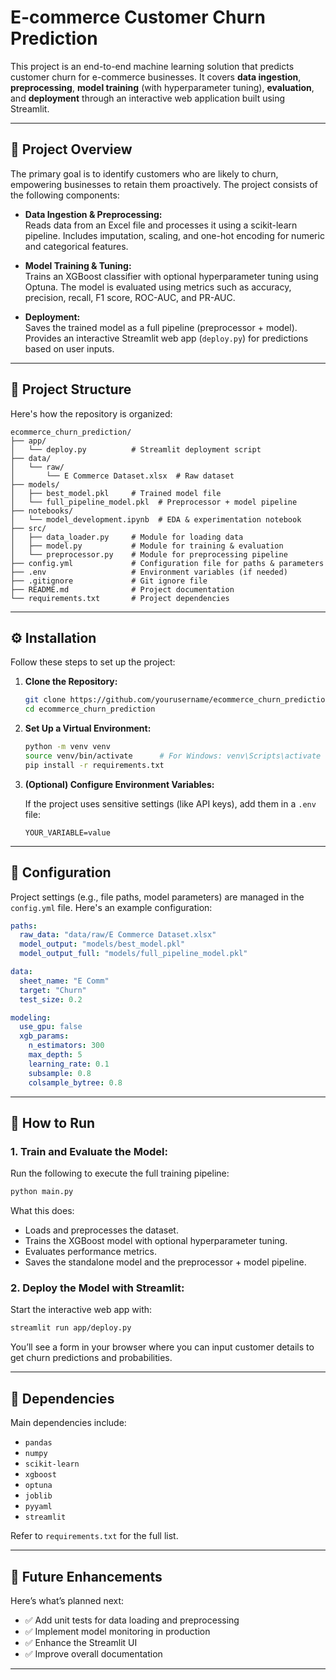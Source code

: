 # E-commerce Customer Churn Prediction

This project is an end-to-end machine learning solution that predicts customer churn for e-commerce businesses. It covers **data ingestion**, **preprocessing**, **model training** (with hyperparameter tuning), **evaluation**, and **deployment** through an interactive web application built using Streamlit.

---

## 🚀 Project Overview

The primary goal is to identify customers who are likely to churn, empowering businesses to retain them proactively. The project consists of the following components:

- **Data Ingestion & Preprocessing:**  
  Reads data from an Excel file and processes it using a scikit-learn pipeline. Includes imputation, scaling, and one-hot encoding for numeric and categorical features.

- **Model Training & Tuning:**  
  Trains an XGBoost classifier with optional hyperparameter tuning using Optuna. The model is evaluated using metrics such as accuracy, precision, recall, F1 score, ROC-AUC, and PR-AUC.

- **Deployment:**  
  Saves the trained model as a full pipeline (preprocessor + model). Provides an interactive Streamlit web app (`deploy.py`) for predictions based on user inputs.

---

## 🧱 Project Structure

Here's how the repository is organized:

```
ecommerce_churn_prediction/
├── app/
│   └── deploy.py          # Streamlit deployment script
├── data/
│   └── raw/
│       └── E Commerce Dataset.xlsx  # Raw dataset
├── models/
│   ├── best_model.pkl     # Trained model file
│   └── full_pipeline_model.pkl  # Preprocessor + model pipeline
├── notebooks/
│   └── model_development.ipynb  # EDA & experimentation notebook
├── src/
│   ├── data_loader.py     # Module for loading data
│   ├── model.py           # Module for training & evaluation
│   └── preprocessor.py    # Module for preprocessing pipeline
├── config.yml             # Configuration file for paths & parameters
├── .env                   # Environment variables (if needed)
├── .gitignore             # Git ignore file
├── README.md              # Project documentation
└── requirements.txt       # Project dependencies
```

---

## ⚙️ Installation

Follow these steps to set up the project:

1. **Clone the Repository:**

   ```bash
   git clone https://github.com/yourusername/ecommerce_churn_prediction.git
   cd ecommerce_churn_prediction
   ```

2. **Set Up a Virtual Environment:**

   ```bash
   python -m venv venv
   source venv/bin/activate      # For Windows: venv\Scripts\activate
   pip install -r requirements.txt
   ```

3. **(Optional) Configure Environment Variables:**

   If the project uses sensitive settings (like API keys), add them in a `.env` file:

   ```
   YOUR_VARIABLE=value
   ```

---

## 🔧 Configuration

Project settings (e.g., file paths, model parameters) are managed in the `config.yml` file. Here's an example configuration:

```yaml
paths:
  raw_data: "data/raw/E Commerce Dataset.xlsx"
  model_output: "models/best_model.pkl"
  model_output_full: "models/full_pipeline_model.pkl"

data:
  sheet_name: "E Comm"
  target: "Churn"
  test_size: 0.2

modeling:
  use_gpu: false
  xgb_params:
    n_estimators: 300
    max_depth: 5
    learning_rate: 0.1
    subsample: 0.8
    colsample_bytree: 0.8
```

---

## 🧪 How to Run

### 1. Train and Evaluate the Model:

Run the following to execute the full training pipeline:

```bash
python main.py
```

What this does:

- Loads and preprocesses the dataset.
- Trains the XGBoost model with optional hyperparameter tuning.
- Evaluates performance metrics.
- Saves the standalone model and the preprocessor + model pipeline.

### 2. Deploy the Model with Streamlit:

Start the interactive web app with:

```bash
streamlit run app/deploy.py
```

You’ll see a form in your browser where you can input customer details to get churn predictions and probabilities.

---

## 🧩 Dependencies

Main dependencies include:

- `pandas`
- `numpy`
- `scikit-learn`
- `xgboost`
- `optuna`
- `joblib`
- `pyyaml`
- `streamlit`

Refer to `requirements.txt` for the full list.

---

## 🌟 Future Enhancements

Here’s what’s planned next:

- ✅ Add unit tests for data loading and preprocessing
- ✅ Implement model monitoring in production
- ✅ Enhance the Streamlit UI
- ✅ Improve overall documentation

---
